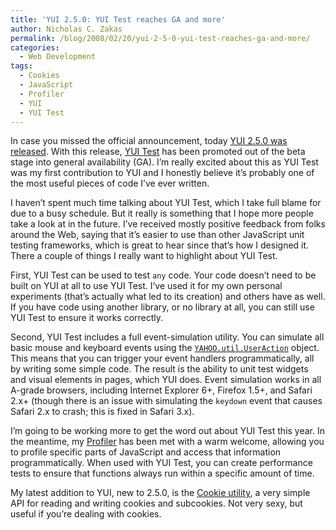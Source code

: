 ```yaml
---
title: 'YUI 2.5.0: YUI Test reaches GA and more'
author: Nicholas C. Zakas
permalink: /blog/2008/02/20/yui-2-5-0-yui-test-reaches-ga-and-more/
categories:
  - Web Development
tags:
  - Cookies
  - JavaScript
  - Profiler
  - YUI
  - YUI Test
---
```

In case you missed the official announcement, today <a title="YUI 2.5.0 Released" rel="external" href="http://yuiblog.com/blog/2008/02/20/yui-250-released/">YUI 2.5.0 was released</a>. With this release, <a title="YUI Test" rel="external" href="http://developer.yahoo.com/yui/yuitest/">YUI Test</a> has been promoted out of the beta stage into general availability (GA). I&#8217;m really excited about this as YUI Test was my first contribution to YUI and I honestly believe it&#8217;s probably one of the most useful pieces of code I&#8217;ve ever written.

I haven&#8217;t spent much time talking about YUI Test, which I take full blame for due to a busy schedule. But it really is something that I hope more people take a look at in the future. I&#8217;ve received mostly positive feedback from folks around the Web, saying that it&#8217;s easier to use than other JavaScript unit testing frameworks, which is great to hear since that&#8217;s how I designed it. There a couple of things I really want to highlight about YUI Test.

First, YUI Test can be used to test `any` code. Your code doesn&#8217;t need to be built on YUI at all to use YUI Test. I&#8217;ve used it for my own personal experiments (that&#8217;s actually what led to its creation) and others have as well. If you have code using another library, or no library at all, you can still use YUI Test to ensure it works correctly.

Second, YUI Test includes a full event-simulation utility. You can simulate all basic mouse and keyboard events using the <a title="YAHOO.util.UserAction" rel="external" href="http://developer.yahoo.com/yui/docs/YAHOO.util.UserAction.html"><code>YAHOO.util.UserAction</code></a> object. This means that you can trigger your event handlers programmatically, all by writing some simple code. The result is the ability to unit test widgets and visual elements in pages, which YUI does. Event simulation works in all A-grade browsers, including Internet Explorer 6+, Firefox 1.5+, and Safari 2.x+ (though there is an issue with simulating the `keydown` event that causes Safari 2.x to crash; this is fixed in Safari 3.x).

I&#8217;m going to be working more to get the word out about YUI Test this year. In the meantime, my <a title="YUI Profiler" rel="external" href="http://developer.yahoo.com/yui/profiler/">Profiler</a> has been met with a warm welcome, allowing you to profile specific parts of JavaScript and access that information programmatically. When used with YUI Test, you can create performance tests to ensure that functions always run within a specific amount of time.

My latest addition to YUI, new to 2.5.0, is the <a title="Cookie Utility" rel="external" href="http://developer.yahoo.com/yui/cookie/">Cookie utility</a>, a very simple API for reading and writing cookies and subcookies. Not very sexy, but useful if you&#8217;re dealing with cookies.
